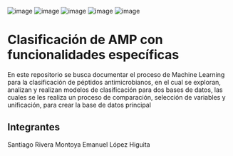 ![image](https://github.com/user-attachments/assets/8de2a9fa-c2f8-41ac-a220-3db26ec0c1b2) ![image](https://github.com/user-attachments/assets/244912aa-a7a1-4cac-9010-0aa2dda942ce) ![image](https://github.com/user-attachments/assets/7fac0f58-df4c-4d4e-9601-5e008d321eab) ![image](https://github.com/user-attachments/assets/e8635896-9b05-4f97-8482-ddfb71cf2553) ![image](https://github.com/user-attachments/assets/18ed64a7-4dd4-447c-b5aa-1078e2d96896)




# Clasificación de AMP con funcionalidades específicas
En este repositorio se busca documentar el proceso de Machine Learning para la clasificación de péptidos antimicrobianos, en el cual se exploran, analizan y realizan modelos de clasificación para dos bases de datos, las cuales se les realiza un proceso de comparación, selección de variables y unificación, para crear la base de datos principal


## Integrantes
Santiago Rivera Montoya
Emanuel López Higuita
